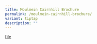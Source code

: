 ```yaml
---
title: Moulmein Cairnhill Brochure
permalink: /moulmein-cairnhill-brochure/
variant: tiptap
description: ""
---
```

<p><a href="/files/MocaConstituencyBrochure/25_J11426_MocaConstituencyBrochure_Single_21_03_compressed.pdf" rel="noopener nofollow" target="_blank">file</a>
</p>